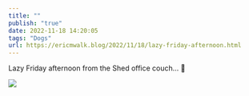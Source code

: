 ```yaml
---
title: ""
publish: "true"
date: 2022-11-18 14:20:05
tags: "Dogs"
url: https://ericmwalk.blog/2022/11/18/lazy-friday-afternoon.html
---
```


Lazy Friday afternoon from the Shed office couch… 🐶

![](https://ericmwalk.blog/uploads/2022/4af239fe13.jpg)